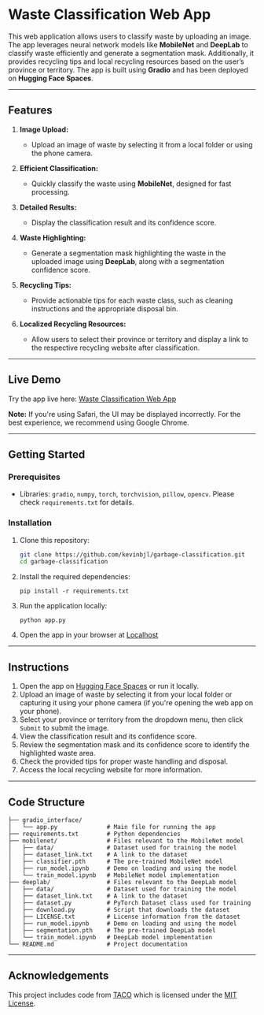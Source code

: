 # Waste Classification Web App

This web application allows users to classify waste by uploading an image. The app leverages neural network models like **MobileNet** and **DeepLab** to classify waste efficiently and generate a segmentation mask. Additionally, it provides recycling tips and local recycling resources based on the user’s province or territory. The app is built using **Gradio** and has been deployed on **Hugging Face Spaces**.

---

## Features

1. **Image Upload:**
   - Upload an image of waste by selecting it from a local folder or using the phone camera.

2. **Efficient Classification:**
   - Quickly classify the waste using **MobileNet**, designed for fast processing.

3. **Detailed Results:**
   - Display the classification result and its confidence score.

4. **Waste Highlighting:**
   - Generate a segmentation mask highlighting the waste in the uploaded image using **DeepLab**, along with a segmentation confidence score.

5. **Recycling Tips:**
   - Provide actionable tips for each waste class, such as cleaning instructions and the appropriate disposal bin.

6. **Localized Recycling Resources:**
   - Allow users to select their province or territory and display a link to the respective recycling website after classification.

---

## Live Demo

Try the app live here: [Waste Classification Web App](https://huggingface.co/spaces/zhangzi0902/CS5330_Waste_Sorting)

**Note:** If you're using Safari, the UI may be displayed incorrectly. For the best experience, we recommend using Google Chrome.

---

## Getting Started

### Prerequisites

- Libraries: `gradio`, `numpy`, `torch`, `torchvision`, `pillow`, `opencv`. Please check `requirements.txt` for details.

### Installation

1. Clone this repository:
   ```bash
   git clone https://github.com/kevinbjl/garbage-classification.git
   cd garbage-classification

2. Install the required dependencies:
   ```
   pip install -r requirements.txt
3. Run the application locally:
   ```
   python app.py
4. Open the app in your browser at [Localhost](http://localhost:7860)

---

## Instructions

1. Open the app on [Hugging Face Spaces](https://huggingface.co/spaces/zhangzi0902/CS5330_Waste_Sorting) or run it locally.
2. Upload an image of waste by selecting it from your local folder or capturing it using your phone camera (if you're opening the web app on your phone).
3. Select your province or territory from the dropdown menu, then click `Submit` to submit the image.
4. View the classification result and its confidence score.
5. Review the segmentation mask and its confidence score to identify the highlighted waste area.
6. Check the provided tips for proper waste handling and disposal.
7. Access the local recycling website for more information.

---

## Code Structure
    ├── gradio_interface/          
    │   └── app.py              # Main file for running the app
    ├── requirements.txt        # Python dependencies
    ├── mobilenet/              # Files relevant to the MobileNet model 
    │   ├── data/               # Dataset used for training the model
    │   ├── dataset_link.txt    # A link to the dataset
    │   ├── classifier.pth      # The pre-trained MobileNet model
    │   ├── run_model.ipynb     # Demo on loading and using the model
    │   └── train_model.ipynb   # MobileNet model implementation
    ├── deeplab/                # Files relevant to the DeepLab model
    │   ├── data/               # Dataset used for training the model
    │   ├── dataset_link.txt    # A link to the dataset
    │   ├── dataset.py          # PyTorch Dataset class used for training
    │   ├── download.py         # Script that downloads the dataset
    │   ├── LICENSE.txt         # License information from the dataset
    │   ├── run_model.ipynb     # Demo on loading and using the model
    │   ├── segmentation.pth    # The pre-trained DeepLab model
    │   └── train_model.ipynb   # DeepLab model implementation
    └── README.md               # Project documentation

---
## Acknowledgements

This project includes code from [TACO](https://github.com/pedropro/TACO) which is licensed under the [MIT License](https://opensource.org/licenses/MIT).